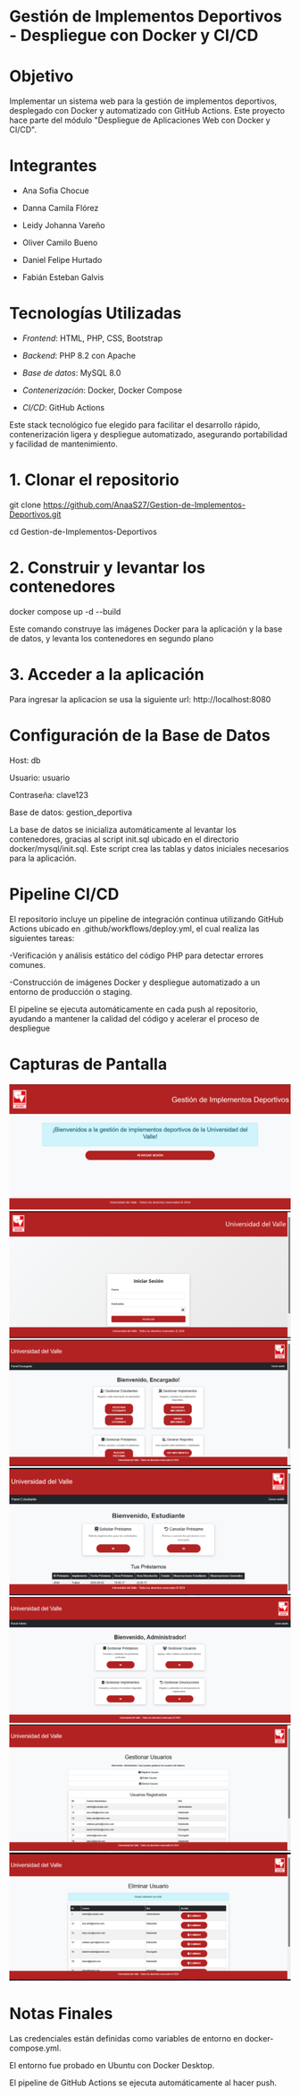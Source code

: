 # Gestión de Implementos Deportivos - Despliegue con Docker y CI/CD

# Objetivo

Implementar un sistema web para la gestión de implementos deportivos, desplegado con Docker y automatizado con GitHub Actions. Este proyecto hace parte del módulo "Despliegue de Aplicaciones Web con Docker y CI/CD".

# Integrantes

- Ana Sofia Chocue 

- Danna Camila Flórez  

- Leidy Johanna Vareño 

- Oliver Camilo Bueno  

- Daniel Felipe Hurtado 

- Fabián Esteban Galvis 


# Tecnologías Utilizadas

- *Frontend*: HTML, PHP, CSS, Bootstrap 

- *Backend*: PHP 8.2 con Apache

- *Base de datos*: MySQL 8.0  

- *Contenerización*: Docker, Docker Compose  

- *CI/CD*: GitHub Actions

Este stack tecnológico fue elegido para facilitar el desarrollo rápido, contenerización ligera y despliegue automatizado, asegurando portabilidad y facilidad de mantenimiento.


# 1. Clonar el repositorio

git clone https://github.com/AnaaS27/Gestion-de-Implementos-Deportivos.git

cd Gestion-de-Implementos-Deportivos

# 2. Construir y levantar los contenedores

docker compose up -d --build

Este comando construye las imágenes Docker para la aplicación y la base de datos, y levanta los contenedores en segundo plano

# 3. Acceder a la aplicación

Para ingresar la aplicacion se usa la siguiente url:
http://localhost:8080


# Configuración de la Base de Datos

Host: db

Usuario: usuario

Contraseña: clave123

Base de datos: gestion_deportiva

La base de datos se inicializa automáticamente al levantar los contenedores, gracias al script init.sql ubicado en el directorio docker/mysql/init.sql. Este script crea las tablas y datos iniciales necesarios para la aplicación.

# Pipeline CI/CD

El repositorio incluye un pipeline de integración continua utilizando GitHub Actions ubicado en .github/workflows/deploy.yml, el cual realiza las siguientes tareas:

-Verificación y análisis estático del código PHP para detectar errores comunes.

-Construcción de imágenes Docker y despliegue automatizado a un entorno de producción o staging.

El pipeline se ejecuta automáticamente en cada push al repositorio, ayudando a mantener la calidad del código y acelerar el proceso de despliegue

# Capturas de Pantalla
![Inicio](screenshots/bienvenida.png)
![Loggin](screenshots/inicio_sesion.png)
![Panel de Encargado](screenshots/panel_encargado.png)
![Panel de Estudiante](screenshots/panel_estudiante.png)
![Panel de Administrador](screenshots/panel_admin.png)
![Gestion de usuarios](screenshots/gestion_usuarios.png)
![Eliminacion de usuarios](screenshots/eliminar_usuario.png)

# Notas Finales

Las credenciales están definidas como variables de entorno en docker-compose.yml.

El entorno fue probado en Ubuntu con Docker Desktop.

El pipeline de GitHub Actions se ejecuta automáticamente al hacer push.
